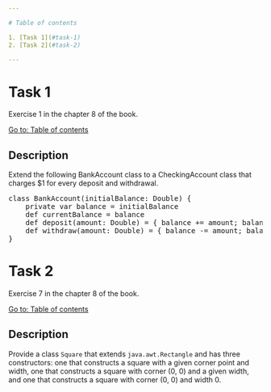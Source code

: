 ```yaml
---

# Table of contents

1. [Task 1](#task-1)
2. [Task 2](#task-2)

---
```


# Task 1

Exercise 1 in the chapter 8 of the book.

[Go to: Table of contents](#table-of-contents)

## Description

Extend the following BankAccount class to a CheckingAccount class that charges $1 for every deposit and withdrawal.

<pre>
class BankAccount(initialBalance: Double) {
	private var balance = initialBalance
	def currentBalance = balance
	def deposit(amount: Double) = { balance += amount; balance }
	def withdraw(amount: Double) = { balance -= amount; balance }
}
</pre>

# Task 2

Exercise 7 in the chapter 8 of the book.

[Go to: Table of contents](#table-of-contents)

## Description

Provide a class `Square` that extends `java.awt.Rectangle` and has three constructors: one that constructs a square with a given corner point and width, one that constructs a square with corner (0, 0) and a given width, and one that constructs a square with corner (0, 0) and width 0.
